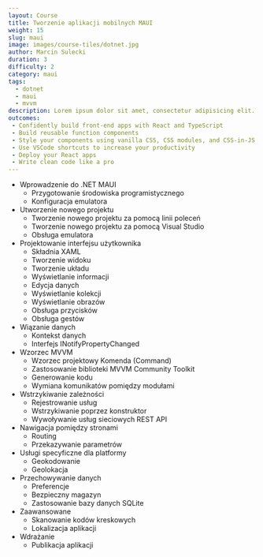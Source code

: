 ```yaml
---
layout: Course
title: Tworzenie aplikacji mobilnych MAUI
weight: 15
slug: maui
image: images/course-tiles/dotnet.jpg
author: Marcin Sulecki
duration: 3
difficulty: 2
category: maui
tags: 
  - dotnet
  - maui
  - mvvm
description: Lorem ipsum dolor sit amet, consectetur adipisicing elit. Animi odio rerum aliquam quos voluptatum accusantium suscipit, debitis tempore, assumenda soluta ad aliquid alias voluptates iste similique optio ipsam minima? Doloremque. Animi odio rerum aliquam quos voluptatum accusantium suscipit, debitis tempore dolor sit amet.
outcomes:
 - Confidently build front-end apps with React and TypeScript
 - Build reusable function components
 - Style your components using vanilla CSS, CSS modules, and CSS-in-JS
 - Use VSCode shortcuts to increase your productivity
 - Deploy your React apps
 - Write clean code like a pro
---
```



* Wprowadzenie do .NET MAUI 	
 	* Przygotowanie środowiska programistycznego
 	* Konfiguracja emulatora
* Utworzenie nowego projektu
 	* Tworzenie nowego projektu za pomocą linii poleceń 	
 	* Tworzenie nowego projektu za pomocą Visual Studio
 	* Obsługa emulatora
* Projektowanie interfejsu użytkownika
	* Składnia XAML
	* Tworzenie widoku
	* Tworzenie układu
	* Wyświetlanie informacji
 	* Edycja danych
 	* Wyświetlanie kolekcji
 	* Wyświetlanie obrazów
 	* Obsługa przycisków
 	* Obsługa gestów
* Wiązanie danych
 	* Kontekst danych
 	* Interfejs INotifyPropertyChanged
* Wzorzec MVVM
	* Wzorzec projektowy Komenda (Command)
	* Zastosowanie biblioteki MVVM Community Toolkit
	* Generowanie kodu
	* Wymiana komunikatów pomiędzy modułami
* Wstrzykiwanie zależności
	* Rejestrowanie usług
	* Wstrzykiwanie poprzez konstruktor
	* Wywoływanie usług sieciowych REST API
* Nawigacja pomiędzy stronami
	* Routing
	* Przekazywanie parametrów
* Usługi specyficzne dla platformy	
	* Geokodowanie
	* Geolokacja	
* Przechowywanie danych
	* Preferencje
	* Bezpieczny magazyn
	* Zastosowanie bazy danych SQLite
* Zaawansowane
	* Skanowanie kodów kreskowych
	* Lokalizacja aplikacji
* Wdrażanie
	* Publikacja aplikacji

